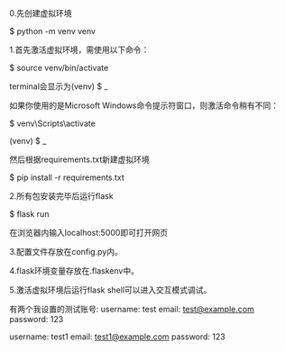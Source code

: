 0.先创建虚拟环境 

$ python -m venv venv

1.首先激活虚拟环境，需使用以下命令：

$ source venv/bin/activate

terminal会显示为(venv) $ _

如果你使用的是Microsoft Windows命令提示符窗口，则激活命令稍有不同：

$ venv\Scripts\activate

(venv) $ _

然后根据requirements.txt新建虚拟环境

$ pip install -r requirements.txt


2.所有包安装完毕后运行flask

$ flask run

在浏览器内输入localhost:5000即可打开网页

3.配置文件存放在config.py内。

4.flask环境变量存放在.flaskenv中。

5.激活虚拟环境后运行flask shell可以进入交互模式调试。


有两个我设置的测试账号:
username: test
email: test@example.com
password: 123

username: test1
email: test1@example.com
password: 123


